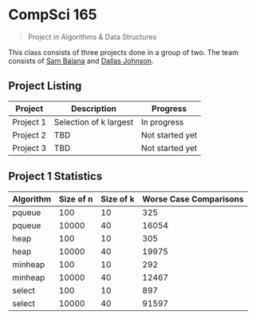 # CompSci 165
> Project in Algorithms & Data Structures

This class consists of three projects done in a group of two.
The team consists of [Sam Balana](https://github.com/puradox) and
[Dallas Johnson](https://github.com/Dallas-J).

## Project Listing

| Project   | Description            | Progress        |
| --------- | ---------------------- | --------------- |
| Project 1 | Selection of k largest | In progress     |
| Project 2 | TBD                    | Not started yet |
| Project 3 | TBD                    | Not started yet |

## Project 1 Statistics

| Algorithm | Size of n | Size of k | Worse Case Comparisons |
| --------- | --------- | --------- | ---------------------- |
| pqueue    | 100       | 10        | 325                    |
| pqueue    | 10000     | 40        | 16054                  |
| heap      | 100       | 10        | 305                    |
| heap      | 10000     | 40        | 19975                  |
| minheap   | 100       | 10        | 292                    |
| minheap   | 10000     | 40        | 12467                  |
| select    | 100       | 10        | 897                    |
| select    | 10000     | 40        | 91597                  |
